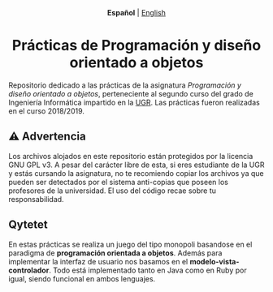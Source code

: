 <div align="center">
    <strong>Español</strong> | <a href="#">English</a>
</div>

<h1 align="center">Prácticas de Programación y diseño orientado a objetos</h1>

Repositorio dedicado a las prácticas de la asignatura _Programación y diseño orientado a objetos_, perteneciente al segundo curso del grado de Ingeniería Informática impartido en la [UGR](https://www.ugr.es/). Las prácticas fueron realizadas en el curso 2018/2019.

## :warning: Advertencia

Los archivos alojados en este repositorio están protegidos por la licencia GNU GPL v3. A pesar del carácter libre de esta, si eres estudiante de la UGR y estás cursando la asignatura, no te recomiendo copiar los archivos ya que pueden ser detectados por el sistema anti-copias que poseen los profesores de la universidad. El uso del código recae sobre tu responsabilidad.

## Qytetet

En estas prácticas se realiza un juego del tipo monopoli basandose en el paradigma de **programación orientada a objetos**. Además para implementar la interfaz de usuario nos basamos en el **modelo-vista-controlador**. Todo está implementado tanto en Java como en Ruby por igual, siendo funcional en ambos lenguajes.
